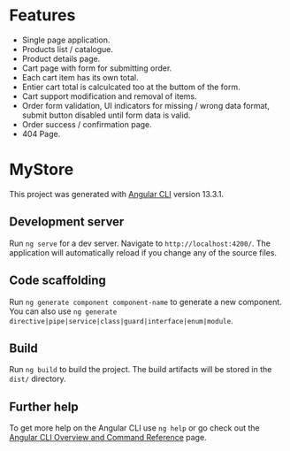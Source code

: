 # Features

* Single page application.
* Products list / catalogue.
* Product details page.
* Cart page with form for submitting order.
* Each cart item has its own total.
* Entier cart total is calculcated too at the buttom of the form.
* Cart support modification and removal of items.
* Order form validation, UI indicators for missing / wrong data format, submit button disabled until form data is valid.
* Order success / confirmation page.  
* 404 Page.

# MyStore

This project was generated with [Angular CLI](https://github.com/angular/angular-cli) version 13.3.1.

## Development server

Run `ng serve` for a dev server. Navigate to `http://localhost:4200/`. The application will automatically reload if you change any of the source files.

## Code scaffolding

Run `ng generate component component-name` to generate a new component. You can also use `ng generate directive|pipe|service|class|guard|interface|enum|module`.

## Build

Run `ng build` to build the project. The build artifacts will be stored in the `dist/` directory.

## Further help

To get more help on the Angular CLI use `ng help` or go check out the [Angular CLI Overview and Command Reference](https://angular.io/cli) page.
